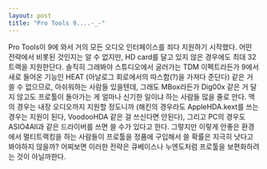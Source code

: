 ```yaml
---
layout: post
title: "Pro Tools 9....-_-"
---
```



Pro Tools이 9에 와서 거의 모든 오디오 인터페이스를 죄다 지원하기 시작했다. 어떤 전략에서 비롯된 것인지는 알 수 없지만, HD card를 달고 있지 않은 경우에도 최대 32 트랙을 지원한단다. 솔직히 그래봐야 스튜디오에서 굴러가는 TDM 이펙트라든가 9에서 새로 들어온 기능인 HEAT (아날로그 회로에서의 따스함(?)을 가져다 준단다) 같은 거 쓸 수 없으므로, 아쉬워하는 사람들 있을텐데, 그래도 MBox라든가 Dig00x 같은 거 달지 않고도 프로툴이 돌아가는 게 얼마나 신기한 일이냐 하는 사람들 많을 줄로 안다.
맥의 경우는 내장 오디오까지 지원할 정도니까 (해킨의 경우라도 AppleHDA.kext를 쓰는 경우는 지원이 된다, VoodooHDA 같은 걸 쓰신다면 안된다), 그리고 PC의 경우도 ASIO4All과 같은 드라이버를 쓰면 쓸 수가 있다고 한다. 그렇지만 이렇게 안좋은 환경에서 멀티트랙킹을 하는 사람들이 프로툴을 정품에 구입해서 쓸 확률은 지극히 낫다고 봐야하지 않을까? 어찌보면 이러한 전략은 큐베이스나 누엔도처럼 프로툴을 보편화하려는 것이 아닐까한다. 


